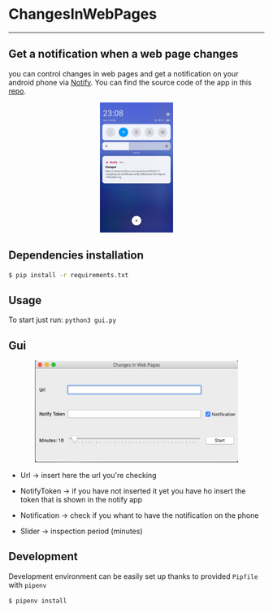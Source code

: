 # ChangesInWebPages
---

## Get a notification when a web page changes
you can control changes in web pages and get a notification on your android phone via [Notify](https://www.amazon.it/dp/B084Z7YXRZ/ref=sr_1_6?__mk_it_IT=%C3%85M%C3%85%C5%BD%C3%95%C3%91&keywords=notify&qid=1582193059&sr=8-6). You can find the source code of the app in this [repo](https://github.com/Monti03/Notify).

<p align="center">
  <img src= "./media/Notification_example.jpg" width="144px" height="256px">

## Dependencies installation
```bash
$ pip install -r requirements.txt
```

## Usage
  To start just run: `python3 gui.py`
  
## Gui

<p align="center">
  <img src= "./media/gui.png" width="400px" height="200px">
  
  - Url           -> insert here the url you're checking
  
  - NotifyToken   -> if you have not inserted it yet you have ho insert the token that is shown in the notify app
  
  - Notification  -> check if you whant to have the notification on the phone
  
  - Slider        -> inspection period (minutes)

## Development 

Development environment can be easily set up thanks to provided `Pipfile` with `pipenv`

```bash
$ pipenv install
```